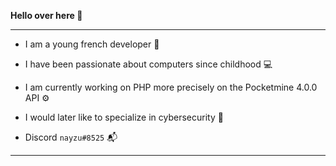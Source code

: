 __Hello over here 🤠__

--------------
* I am a young french developer 🧸
* I have been passionate about computers since childhood 💻
* I am currently working on PHP more precisely on the Pocketmine 4.0.0 API ⚙️
* I would later like to specialize in cybersecurity 📌

* Discord `nayzu#8525` 📬
--------------
